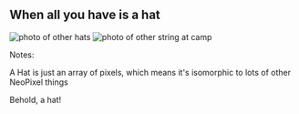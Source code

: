 ## When all you have is a hat

![photo of other hats]()
![photo of other string at camp]()

Notes:

A Hat is just an array of pixels, which means it's isomorphic to lots of other NeoPixel things

Behold, a hat!
